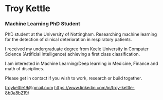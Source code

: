 <h1>Troy Kettle</h1>
<h3>Machine Learning PhD Student</h3>

<p>
PhD student at the University of Nottingham. Researching machine learning for the detection of clinical deterioration in respiratory patients. 

I received my undergraduate degree from Keele University in Computer Science (Artificial Intelligence) achieving a first class classification.

I am interested in Machine Learning/Deep learning in Medicine, Finance and math of disciplines.

Please get in contact if you wish to work, research or build together.

troykettle19@gmail.com
https://www.linkedin.com/in/troy-kettle-8b0a8b219/
</p>